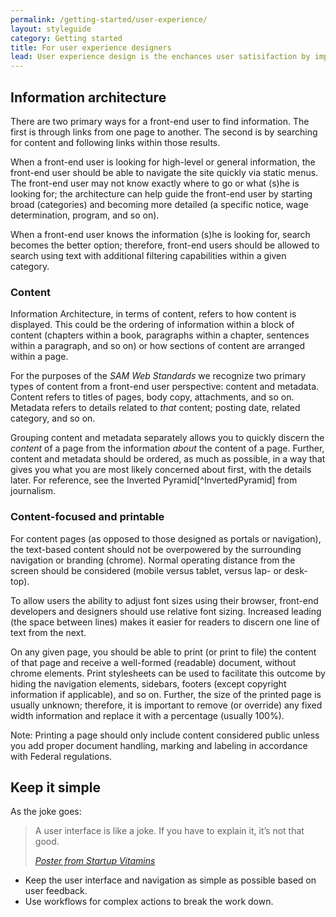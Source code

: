 ```yaml
---
permalink: /getting-started/user-experience/
layout: styleguide
category: Getting started
title: For user experience designers
lead: User experience design is the enchances user satisifaction by improving the usability, accessibility, and pleasure provided in the the interaction of a user with the product and includes human-computer interaction, extending it by addressing all aspects of a product or service incorporating cognitive psychology and feedback.
---
```


## Information architecture

There are two primary ways for a front-end user to find information. The first is through links from one page to another. The second is by searching for content and following links within those results. 

When a front-end user is looking for high-level or general information, the front-end user should be able to navigate the site quickly via static menus. The front-end user may not know exactly where to go or what (s)he is looking for; the architecture can help guide the front-end user by starting broad (categories) and becoming more detailed (a specific notice, wage determination, program, and so on).

When a front-end user knows the information (s)he is looking for, search becomes the better option; therefore, front-end users should be allowed to search using text with additional filtering capabilities within a given category.

### Content

Information Architecture, in terms of content, refers to how content is displayed. This could be the ordering of information within a block of content (chapters within a book, paragraphs within a chapter, sentences within a paragraph, and so on) or how sections of content are arranged within a page.

For the purposes of the *SAM Web Standards* we recognize two primary types of content from a front-end user perspective: content and metadata. Content refers to titles of pages, body copy, attachments, and so on. Metadata refers to details related to *that* content; posting date, related category, and so on.

Grouping content and metadata separately allows you to quickly discern the *content* of a page from the information *about* the content of a page. Further, content and metadata should be ordered, as much as possible, in a way that gives you what you are most likely concerned about first, with the details later. For reference, see the Inverted Pyramid[^InvertedPyramid] from journalism.

### Content-focused and printable

For content pages (as opposed to those designed as portals or navigation), the text-based content should not be overpowered by the surrounding navigation or branding (chrome). Normal operating distance from the screen should be considered (mobile versus tablet, versus lap- or desk-top). 

To allow users the ability to adjust font sizes using their browser, front-end developers and designers should use relative font sizing. Increased leading (the space between lines) makes it easier for readers to discern one line of text from the next.

On any given page, you should be able to print (or print to file) the content of that page and receive a well-formed (readable) document, without chrome elements. Print stylesheets can be used to facilitate this outcome by hiding the navigation elements, sidebars, footers (except copyright information if applicable), and so on. Further, the size of the printed page is usually unknown; therefore, it is important to remove (or override) any fixed width information and replace it with a percentage (usually 100%).

Note: Printing a page should only include content considered public unless you add proper document handling, marking and labeling in accordance with Federal regulations.

## Keep it simple

As the joke goes:

<blockquote>
  <p>A user interface is like a joke. If you have to explain it, it&rsquo;s not that good.</p>
  <p><cite><a class="usa-external_link" href="https://www.startupvitamins.com/products/startup-poster-a-user-interface-is-like-a-joke-if-you-have-to-explain-it-its-not-that-good">Poster from Startup Vitamins</a></cite></p>
</blockquote>

<ul>
  <li>Keep the user interface and navigation as simple as possible based on user feedback.</li>
  <li>Use workflows for complex actions to break the work down.</li>
</ul>


